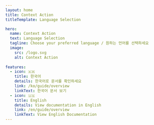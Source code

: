 ```yaml
---
layout: home
title: Context Action
titleTemplate: Language Selection

hero:
  name: Context Action
  text: Language Selection
  tagline: Choose your preferred language / 원하는 언어를 선택하세요
  image:
    src: /logo.svg
    alt: Context Action
  
features:
  - icon: 🇰🇷
    title: 한국어
    details: 한국어로 문서를 확인하세요
    link: /ko/guide/overview
    linkText: 한국어 문서 보기
  - icon: 🇺🇸  
    title: English
    details: View documentation in English
    link: /en/guide/overview
    linkText: View English Documentation
---
```


<style>
.VPFeature .link {
  color: var(--vp-c-brand-1);
  text-decoration: none;
  font-weight: 600;
}

.VPFeature .link:hover {
  color: var(--vp-c-brand-2);
}

.VPFeatures .VPFeature {
  cursor: pointer;
  transition: transform 0.2s;
}

.VPFeatures .VPFeature:hover {
  transform: translateY(-2px);
}
</style>

<script setup>
import { onMounted } from 'vue'

onMounted(() => {
  // 자동 리다이렉트 옵션 (필요시 true로 변경)
  const autoRedirect = false
  
  if (autoRedirect) {
    const userLang = navigator.language || navigator.languages[0]
    if (userLang.startsWith('ko')) {
      window.location.href = '/context-action/ko/guide/overview'
    } else {
      window.location.href = '/context-action/en/guide/overview'
    }
  }
  
  // 언어 선택 클릭 이벤트 처리
  document.querySelectorAll('.VPFeature').forEach((feature, index) => {
    feature.addEventListener('click', () => {
      const links = ['/context-action/ko/guide/overview', '/context-action/en/guide/overview']
      window.location.href = links[index]
    })
  })
})
</script>
